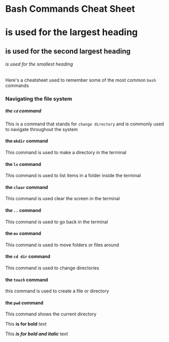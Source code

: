 # Bash Commands Cheat Sheet

# is used for the largest heading
## is used for the second largest heading
###### is used for the smallest heading

Here's a cheatsheet used to remember some of the most common `bash` commands

### Navigating the file system

##### the `cd` command
This is a command that stands for `change directory` and is commonly used to navigate throughout the system

#### the `mkdir` command
This command is used to make a directory in the terminal

#### the `ls` command
This command  is used to list items in a folder inside the terminal

#### the `clear` command
This command is used clear the screen in the terminal

#### the `..` command
This command is used to go back in the terminal

#### the `mv` command
This command is used to move folders or files around

#### the `cd dir` command
This command is used to change directories

#### the `touch` command
this command is used to create a file or directory

#### the `pwd` command
This command shows the current directory

This **is for bold** text

This ***is for bold and italic*** text